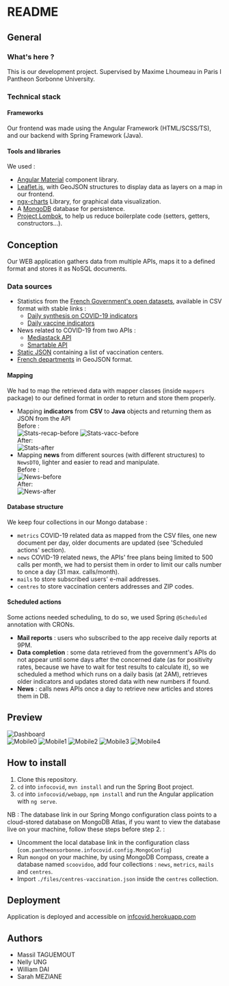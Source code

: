 # README #

## General ##

### What's here ? ###

This is our development project. Supervised by Maxime Lhoumeau in Paris I Pantheon Sorbonne University.

### Technical stack ###

#### Frameworks ####

Our frontend was made using the Angular Framework (HTML/SCSS/TS), and our backend with Spring Framework (Java).

#### Tools and libraries ####

We used :

* [Angular Material](https://material.angular.io/) component library.  
* [Leaflet.js](https://leafletjs.com/), with GeoJSON structures to display data as layers on a map in our frontend.  
* [ngx-charts](https://github.com/swimlane/ngx-charts) Library, for graphical data visualization.  
* A [MongoDB](https://www.mongodb.com/fr) database for persistence.  
* [Project Lombok](https://projectlombok.org/), to help us reduce boilerplate code (setters, getters, constructors...).


## Conception ##

Our WEB application gathers data from multiple APIs, maps it to a defined format and stores it as NoSQL documents.

### Data sources ###

* Statistics from the [French Government's open datasets](data.gouv.fr), available in CSV format with stable links :
    * [Daily synthesis on COVID-19 indicators](https://www.data.gouv.fr/fr/datasets/synthese-des-indicateurs-de-suivi-de-lepidemie-covid-19/)
    * [Daily vaccine indicators](https://www.data.gouv.fr/fr/datasets/donnees-relatives-aux-personnes-vaccinees-contre-la-covid-19-1/)
* News related to COVID-19 from two APIs :
    * [Mediastack API](https://mediastack.com/)
    * [Smartable API](https://rapidapi.com/SmartableAI/api/coronavirus-smartable)
* [Static JSON](https://www.data.gouv.fr/fr/datasets/lieux-de-vaccination-contre-la-covid-19/) containing a list
  of vaccination centers.
* [French departments](https://github.com/gregoiredavid/france-geojson) in GeoJSON format.

#### Mapping ###

We had to map the retrieved data with mapper classes (inside `mappers` package) to our defined format in order to return 
and store them properly.  

* Mapping **indicators** from **CSV** to **Java** objects and returning them as JSON from the API  
  Before :  
    ![Stats-recap-before](files/img/data/stats-recap-before.png) ![Stats-vacc-before](files/img/data/stats-vacc-before.png)  
  After:  
    ![Stats-after](files/img/data/stats-after.png)  
* Mapping **news** from different sources (with different structures) to `NewsDTO`, lighter and easier to read and manipulate.  
  Before :  
    ![News-before](files/img/data/news-before.png)  
  After:  
    ![News-after](files/img/data/news-after.png)  


#### Database structure ###

We keep four collections in our Mongo database :  

* `metrics` COVID-19 related data as mapped from the CSV files, one new document per day,
   older documents are updated (see 'Scheduled actions' section).  
* `news` COVID-19 related news, the APIs' free plans being limited to 500 calls per month, we had to persist them
   in order to limit our calls number to once a day (31 max. calls/month).  
* `mails` to store subscribed users' e-mail addresses.  
* `centres` to store vaccination centers addresses and ZIP codes.  

#### Scheduled actions ###

Some actions needed scheduling, to do so, we used Spring `@Scheduled` annotation with CRONs.
* **Mail reports** : users who subscribed to the app receive daily reports at 9PM.
* **Data completion** : some data retrieved from the government's APIs do not appear until some days after the concerned 
  date (as for positivity rates, because we have to wait for test results to calculate it), so we scheduled a method
  which runs on a daily basis (at 2AM), retrieves older indicators and updates stored data with new numbers if found.
* **News** : calls news APIs once a day to retrieve new articles and stores them in DB.


## Preview ##

![Dashboard](files/img/preview/dashboard.png)  
![Mobile0](files/img/preview/mobile-0.png)
![Mobile1](files/img/preview/mobile-1.png)
![Mobile2](files/img/preview/mobile-2.png)
![Mobile3](files/img/preview/mobile-3.png)
![Mobile4](files/img/preview/mobile-4.png)


## How to install ##


1. Clone this repository.  
2. `cd` into `infocovid`, `mvn install` and run the Spring Boot project.  
3. `cd` into `infocovid/webapp`, `npm install` and run the Angular application with `ng serve`.  

NB : The database link in our Spring Mongo configuration class points to a cloud-stored database on MongoDB Atlas,
if you want to view the database live on your machine, follow these steps before step 2. :  

* Uncomment the local database link in the configuration class (`com.pantheonsorbonne.infocovid.config.MongoConfig`)  
* Run `mongod` on your machine, by using MongoDB Compass, create a database named `scoovidoo`, add four collections :
  `news`, `metrics`, `mails` and `centres`.  
* Import `./files/centres-vaccination.json` inside the `centres` collection.  


## Deployment ##
Application is deployed and accessible on [infcovid.herokuapp.com](infocovid.herokuapp.com)


## Authors ##
* Massil TAGUEMOUT
* Nelly UNG
* William DAI
* Sarah MEZIANE